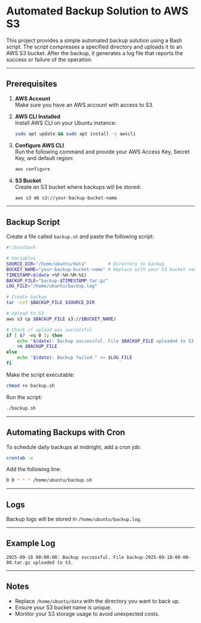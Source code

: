# Automated Backup Solution to AWS S3

This project provides a simple automated backup solution using a Bash script. The script compresses a specified directory and uploads it to an AWS S3 bucket. After the backup, it generates a log file that reports the success or failure of the operation.

---

## Prerequisites

1. **AWS Account**  
   Make sure you have an AWS account with access to S3.

2. **AWS CLI Installed**  
   Install AWS CLI on your Ubuntu instance:
   ```bash
   sudo apt update && sudo apt install -y awscli
   ```

3. **Configure AWS CLI**  
   Run the following command and provide your AWS Access Key, Secret Key, and default region:
   ```bash
   aws configure
   ```

4. **S3 Bucket**  
   Create an S3 bucket where backups will be stored:
   ```bash
   aws s3 mb s3://your-backup-bucket-name
   ```

---

## Backup Script

Create a file called `backup.sh` and paste the following script:

```bash
#!/bin/bash

# Variables
SOURCE_DIR="/home/ubuntu/data"        # Directory to backup
BUCKET_NAME="your-backup-bucket-name" # Replace with your S3 bucket name
TIMESTAMP=$(date +%F-%H-%M-%S)
BACKUP_FILE="backup-$TIMESTAMP.tar.gz"
LOG_FILE="/home/ubuntu/backup.log"

# Create backup
tar -czf $BACKUP_FILE $SOURCE_DIR

# Upload to S3
aws s3 cp $BACKUP_FILE s3://$BUCKET_NAME/

# Check if upload was successful
if [ $? -eq 0 ]; then
    echo "$(date): Backup successful. File $BACKUP_FILE uploaded to S3." >> $LOG_FILE
    rm $BACKUP_FILE
else
    echo "$(date): Backup failed." >> $LOG_FILE
fi
```

Make the script executable:
```bash
chmod +x backup.sh
```

Run the script:
```bash
./backup.sh
```

---

## Automating Backups with Cron

To schedule daily backups at midnight, add a cron job:

```bash
crontab -e
```

Add the following line:
```bash
0 0 * * * /home/ubuntu/backup.sh
```

---

## Logs

Backup logs will be stored in `/home/ubuntu/backup.log`.

---

## Example Log

```
2025-09-18 00:00:00: Backup successful. File backup-2025-09-18-00-00-00.tar.gz uploaded to S3.
```

---

## Notes

- Replace `/home/ubuntu/data` with the directory you want to back up.
- Ensure your S3 bucket name is unique.
- Monitor your S3 storage usage to avoid unexpected costs.
